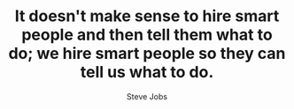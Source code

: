 ---
layout: post
title: "It doesn't make sense to hire smart people and then tell them what to do; we hire smart people so they can tell us what to do."
link: "https://www.goodreads.com/quotes/8586131-it-doesn-t-make-sense-to-hire-smart-people-and-then"
author: Steve Jobs
published_date: N/A
description: ""
language: en
categories: "Citations"
tags: "travail"
og-tags: "travail"
permalink: /:categories/:year/:month/:day/:title/
---